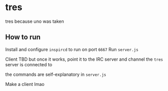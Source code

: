 # tres
tres because uno was taken

## How to run

Install and configure `inspircd` to run on port `6667`
Run `server.js`

Client TBD but once it works, point it to the IRC server and channel the `tres` server is connected to

the commands are self-explanatory in `server.js`

Make a client lmao